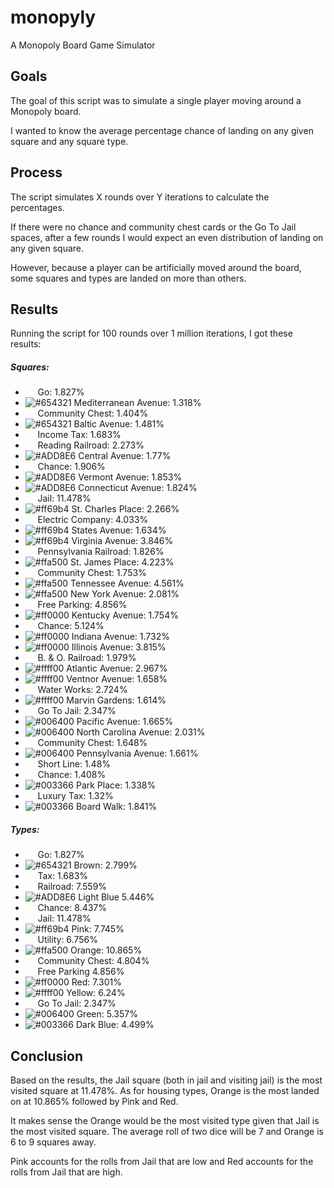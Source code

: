 # monopyly
A Monopoly Board Game Simulator

## Goals
The goal of this script was to simulate a single player moving around a Monopoly board.

I wanted to know the average percentage chance of landing on any given square 
and any square type.

## Process
The script simulates X rounds over Y iterations to calculate the percentages.

If there were no chance and community chest cards or the Go To Jail spaces, after a few rounds 
I would expect an even distribution of landing on any given square.

However, because a player can be artificially moved around the board, some squares and types
are landed on more than others.

## Results
Running the script for 100 rounds over 1 million iterations, I got these results:

##### Squares:
- &nbsp;&nbsp;&nbsp;&nbsp; Go: 1.827%
- ![#654321](https://placehold.it/15/654321/000000?text=+) Mediterranean Avenue: 1.318%
- &nbsp;&nbsp;&nbsp;&nbsp; Community Chest: 1.404%
- ![#654321](https://placehold.it/15/654321/000000?text=+) Baltic Avenue: 1.481%
- &nbsp;&nbsp;&nbsp;&nbsp; Income Tax: 1.683%
- &nbsp;&nbsp;&nbsp;&nbsp; Reading Railroad: 2.273%
- ![#ADD8E6](https://placehold.it/15/ADD8E6/000000?text=+) Central Avenue: 1.77%
- &nbsp;&nbsp;&nbsp;&nbsp; Chance: 1.906%
- ![#ADD8E6](https://placehold.it/15/ADD8E6/000000?text=+) Vermont Avenue: 1.853%
- ![#ADD8E6](https://placehold.it/15/ADD8E6/000000?text=+) Connecticut Avenue: 1.824%
- &nbsp;&nbsp;&nbsp;&nbsp; Jail: 11.478%
- ![#ff69b4](https://placehold.it/15/ff69b4/000000?text=+) St. Charles Place: 2.266%
- &nbsp;&nbsp;&nbsp;&nbsp; Electric Company: 4.033%
- ![#ff69b4](https://placehold.it/15/ff69b4/000000?text=+) States Avenue: 1.634%
- ![#ff69b4](https://placehold.it/15/ff69b4/000000?text=+) Virginia Avenue: 3.846%
- &nbsp;&nbsp;&nbsp;&nbsp; Pennsylvania Railroad: 1.826%
- ![#ffa500](https://placehold.it/15/ffa500/000000?text=+) St. James Place: 4.223%
- &nbsp;&nbsp;&nbsp;&nbsp; Community Chest: 1.753%
- ![#ffa500](https://placehold.it/15/ffa500/000000?text=+) Tennessee Avenue: 4.561%
- ![#ffa500](https://placehold.it/15/ffa500/000000?text=+) New York Avenue: 2.081%
- &nbsp;&nbsp;&nbsp;&nbsp; Free Parking: 4.856%
- ![#ff0000](https://placehold.it/15/ff0000/000000?text=+) Kentucky Avenue: 1.754%
- &nbsp;&nbsp;&nbsp;&nbsp; Chance: 5.124%
- ![#ff0000](https://placehold.it/15/ff0000/000000?text=+) Indiana Avenue: 1.732%
- ![#ff0000](https://placehold.it/15/ff0000/000000?text=+) Illinois Avenue: 3.815%
- &nbsp;&nbsp;&nbsp;&nbsp; B. & O. Railroad: 1.979%
- ![#ffff00](https://placehold.it/15/ffff00/000000?text=+) Atlantic Avenue: 2.967%
- ![#ffff00](https://placehold.it/15/ffff00/000000?text=+) Ventnor Avenue: 1.658%
- &nbsp;&nbsp;&nbsp;&nbsp; Water Works: 2.724%
- ![#ffff00](https://placehold.it/15/ffff00/000000?text=+) Marvin Gardens: 1.614%
- &nbsp;&nbsp;&nbsp;&nbsp; Go To Jail: 2.347%
- ![#006400](https://placehold.it/15/006400/000000?text=+) Pacific Avenue: 1.665%
- ![#006400](https://placehold.it/15/006400/000000?text=+) North Carolina Avenue: 2.031%
- &nbsp;&nbsp;&nbsp;&nbsp; Community Chest: 1.648%
- ![#006400](https://placehold.it/15/006400/000000?text=+) Pennsylvania Avenue: 1.661%
- &nbsp;&nbsp;&nbsp;&nbsp; Short Line: 1.48%
- &nbsp;&nbsp;&nbsp;&nbsp; Chance: 1.408%
- ![#003366](https://placehold.it/15/003366/000000?text=+) Park Place: 1.338%
- &nbsp;&nbsp;&nbsp;&nbsp; Luxury Tax: 1.32%
- ![#003366](https://placehold.it/15/003366/000000?text=+) Board Walk: 1.841%

##### Types:
- &nbsp;&nbsp;&nbsp;&nbsp; Go: 1.827%
- ![#654321](https://placehold.it/15/654321/000000?text=+) Brown: 2.799%
- &nbsp;&nbsp;&nbsp;&nbsp; Tax: 1.683%
- &nbsp;&nbsp;&nbsp;&nbsp; Railroad: 7.559%
- ![#ADD8E6](https://placehold.it/15/ADD8E6/000000?text=+) Light Blue 5.446%
- &nbsp;&nbsp;&nbsp;&nbsp; Chance: 8.437%
- &nbsp;&nbsp;&nbsp;&nbsp; Jail: 11.478%
- ![#ff69b4](https://placehold.it/15/ff69b4/000000?text=+) Pink: 7.745%
- &nbsp;&nbsp;&nbsp;&nbsp; Utility: 6.756%
- ![#ffa500](https://placehold.it/15/ffa500/000000?text=+) Orange: 10.865%
- &nbsp;&nbsp;&nbsp;&nbsp; Community Chest: 4.804%
- &nbsp;&nbsp;&nbsp;&nbsp; Free Parking 4.856%
- ![#ff0000](https://placehold.it/15/ff0000/000000?text=+) Red: 7.301%
- ![#ffff00](https://placehold.it/15/ffff00/000000?text=+) Yellow: 6.24%
- &nbsp;&nbsp;&nbsp;&nbsp; Go To Jail: 2.347%
- ![#006400](https://placehold.it/15/006400/000000?text=+) Green: 5.357%
- ![#003366](https://placehold.it/15/003366/000000?text=+) Dark Blue: 4.499%

## Conclusion
Based on the results, the Jail square (both in jail and visiting jail) is the most
visited square at 11.478%. As for housing types, Orange is the most landed on at 
10.865% followed by Pink and Red.

It makes sense the Orange would be the most visited type given that Jail is the most
visited square. The average roll of two dice will be 7 and Orange is 6 to 9 squares away.

Pink accounts for the rolls from Jail that are low and Red accounts for the rolls 
from Jail that are high.